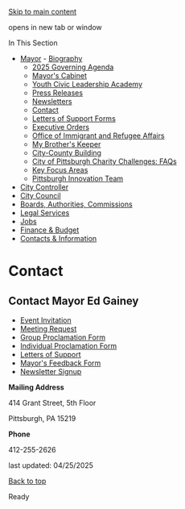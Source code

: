 [Skip to main content](https://www.pittsburghpa.gov/City-Government/Mayor/Contact#main-content)

opens in new tab or window

In This Section

- [Mayor](https://www.pittsburghpa.gov/City-Government/Mayor)  - [Biography](https://www.pittsburghpa.gov/City-Government/Mayor/Biography)
  - [2025 Governing Agenda](https://www.pittsburghpa.gov/City-Government/Mayor/2025-Governing-Agenda)
  - [Mayor's Cabinet](https://www.pittsburghpa.gov/City-Government/Mayor/Mayors-Cabinet)
  - [Youth Civic Leadership Academy](https://www.pittsburghpa.gov/City-Government/Mayor/Youth-Civic-Leadership-Academy)
  - [Press Releases](https://www.pittsburghpa.gov/City-Government/Mayor/Press-Releases)
  - [Newsletters](https://www.pittsburghpa.gov/City-Government/Mayor/Newsletters)
  - [Contact](https://www.pittsburghpa.gov/City-Government/Mayor/Contact)
  - [Letters of Support Forms](https://www.pittsburghpa.gov/City-Government/Mayor/Letters-of-Support-Forms)
  - [Executive Orders](https://www.pittsburghpa.gov/City-Government/Mayor/Executive-Orders)
  - [Office of Immigrant and Refugee Affairs](https://www.pittsburghpa.gov/City-Government/Mayor/Office-of-Immigrant-and-Refugee-Affairs)
  - [My Brother's Keeper](https://www.pittsburghpa.gov/City-Government/Mayor/My-Brothers-Keeper)
  - [City-County Building](https://www.pittsburghpa.gov/City-Government/Mayor/City-County-Building)
  - [City of Pittsburgh Charity Challenges: FAQs](https://www.pittsburghpa.gov/City-Government/Mayor/City-of-Pittsburgh-Charity-Challenges-FAQs)
  - [Key Focus Areas](https://www.pittsburghpa.gov/City-Government/Mayor/Key-Focus-Areas)
  - [Pittsburgh Innovation Team](https://www.pittsburghpa.gov/City-Government/Mayor/Pittsburgh-Innovation-Team)
- [City Controller](https://www.pittsburghpa.gov/City-Government/City-Controllers-Office)
- [City Council](https://www.pittsburghpa.gov/City-Government/City-Council)
- [Boards, Authorities, Commissions](https://www.pittsburghpa.gov/City-Government/Boards-Authorities-Commissions)
- [Legal Services](https://www.pittsburghpa.gov/City-Government/Legal-Services)
- [Jobs](https://www.pittsburghpa.gov/City-Government/Jobs)
- [Finance & Budget](https://www.pittsburghpa.gov/City-Government/Finance-Budget)
- [Contacts & Information](https://www.pittsburghpa.gov/City-Government/Contacts-Information)

# Contact

## Contact Mayor Ed Gainey

- [Event Invitation](https://forms.office.com/pages/responsepage.aspx?id=F3n09QTJaEORINMnzxdVkeLBkH_-n4JLpc-V8r6j5hBUM0pCVlRIWVJZM0FEMzRSNVRRUEswRzM1SC4u)
- [Meeting Request](https://forms.office.com/pages/responsepage.aspx?id=F3n09QTJaEORINMnzxdVkeLBkH_-n4JLpc-V8r6j5hBUM0pCVlRIWVJZM0FEMzRSNVRRUEswRzM1SC4u)
- [Group Proclamation Form](https://us.openforms.com/Form/5ae82a71-d4aa-4c3b-b452-49492fe8c688)
- [Individual Proclamation Form](https://us.openforms.com/Form/f1fedad0-276d-4933-a5aa-ea8bbaf9ec53)
- [Letters of Support](https://www.pittsburghpa.gov/City-Government/Mayor/Letters-of-Support-Forms)
- [Mayor's Feedback Form](https://www.pittsburghpa.gov/Resident-Services/311)
- [Newsletter Signup](https://pittsburghpa.us1.list-manage.com/subscribe?u=e562dca418a41a4ab246a3bb1&id=b3186fb918)

**Mailing Address**

414 Grant Street, 5th Floor

Pittsburgh, PA 15219

**Phone**

412-255-2626

last updated: 04/25/2025

[Back to top](https://www.pittsburghpa.gov/City-Government/Mayor/Contact#body-top)

Ready
